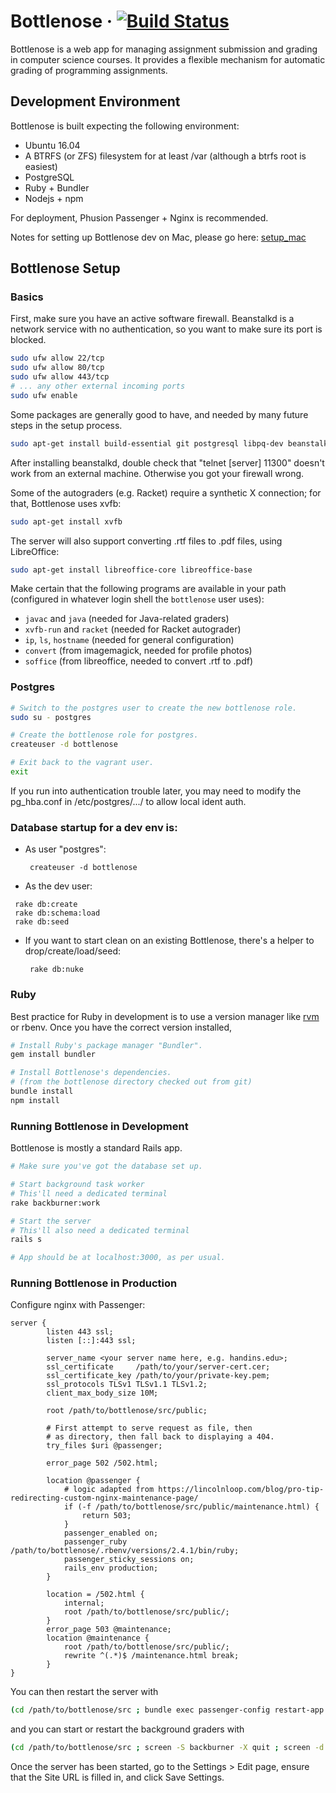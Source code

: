 # Bottlenose &middot; [![Build Status](https://travis-ci.org/CodeGrade/bottlenose.svg?branch=master)](https://travis-ci.org/CodeGrade/bottlenose)

Bottlenose is a web app for managing assignment submission and grading in
computer science courses. It provides a flexible mechanism for automatic grading
of programming assignments.

## Development Environment

Bottlenose is built expecting the following environment:

 * Ubuntu 16.04 
 * A BTRFS (or ZFS) filesystem for at least /var (although a btrfs root is easiest)
 * PostgreSQL
 * Ruby + Bundler
 * Nodejs + npm

For deployment, Phusion Passenger + Nginx is recommended.

Notes for setting up Bottlenose dev on Mac, please go here: [setup_mac](../master/doc/setup-mac.md)

## Bottlenose Setup

### Basics

First, make sure you have an active software firewall. Beanstalkd is a network service
with no authentication, so you want to make sure its port is blocked.

```sh
sudo ufw allow 22/tcp
sudo ufw allow 80/tcp
sudo ufw allow 443/tcp
# ... any other external incoming ports
sudo ufw enable
```

Some packages are generally good to have, and needed by many future steps in
the setup process.

```sh
sudo apt-get install build-essential git postgresql libpq-dev beanstalkd imagemagick libqt4-dev libqtwebkit-dev pngquant chromium-browser
```

After installing beanstalkd, double check that "telnet [server] 11300" doesn't
work from an external machine. Otherwise you got your firewall wrong.

Some of the autograders (e.g. Racket) require a synthetic X connection; for
that, Bottlenose uses xvfb:

```sh
sudo apt-get install xvfb
```

The server will also support converting .rtf files to .pdf files,
using LibreOffice:

```sh
sudo apt-get install libreoffice-core libreoffice-base
```

Make certain that the following programs are available in your path
(configured in whatever login shell the `bottlenose` user uses):

 * `javac` and `java` (needed for Java-related graders)
 * `xvfb-run` and `racket` (needed for Racket autograder)
 * `ip`, `ls`, `hostname` (needed for general configuration)
 * `convert` (from imagemagick, needed for profile photos)
 * `soffice` (from libreoffice, needed to convert .rtf to .pdf)

### Postgres

```sh
# Switch to the postgres user to create the new bottlenose role.
sudo su - postgres

# Create the bottlenose role for postgres.
createuser -d bottlenose

# Exit back to the vagrant user.
exit
```

If you run into authentication trouble later, you may need to modify
the pg_hba.conf in /etc/postgres/.../ to allow local ident auth.

### Database startup for a dev env is:

* As user "postgres":
  ```
   createuser -d bottlenose
  ```
 * As the dev user:
  ```
   rake db:create
   rake db:schema:load
   rake db:seed
  ```

* If you want to start clean on an existing Bottlenose, there's a helper to drop/create/load/seed:
  ```
   rake db:nuke
  ```

### Ruby

Best practice for Ruby in development is to use a version manager like
[rvm](http://rvm.io) or rbenv. Once you have the correct version installed,

```sh
# Install Ruby's package manager "Bundler".
gem install bundler

# Install Bottlenose's dependencies.
# (from the bottlenose directory checked out from git)
bundle install
npm install
```

### Running Bottlenose in Development

Bottlenose is mostly a standard Rails app.

```sh
# Make sure you've got the database set up.

# Start background task worker
# This'll need a dedicated terminal
rake backburner:work

# Start the server
# This'll also need a dedicated terminal
rails s

# App should be at localhost:3000, as per usual.
```

### Running Bottlenose in Production
Configure nginx with Passenger:
```
server {
        listen 443 ssl;
        listen [::]:443 ssl;

        server_name <your server name here, e.g. handins.edu>;
        ssl_certificate     /path/to/your/server-cert.cer;
        ssl_certificate_key /path/to/your/private-key.pem;
        ssl_protocols TLSv1 TLSv1.1 TLSv1.2;
        client_max_body_size 10M;

        root /path/to/bottlenose/src/public;

        # First attempt to serve request as file, then
        # as directory, then fall back to displaying a 404.
        try_files $uri @passenger;

        error_page 502 /502.html;

        location @passenger {
            # logic adapted from https://lincolnloop.com/blog/pro-tip-redirecting-custom-nginx-maintenance-page/
            if (-f /path/to/bottlenose/src/public/maintenance.html) {
                return 503;
            }
            passenger_enabled on;
            passenger_ruby /path/to/bottlenose/.rbenv/versions/2.4.1/bin/ruby;
            passenger_sticky_sessions on;
            rails_env production;
        }

        location = /502.html {
            internal;
            root /path/to/bottlenose/src/public/;
        }
        error_page 503 @maintenance;
        location @maintenance {
            root /path/to/bottlenose/src/public/;
            rewrite ^(.*)$ /maintenance.html break;
        }
}
```

You can then restart the server with

```sh
(cd /path/to/bottlenose/src ; bundle exec passenger-config restart-app /path/to/bottlenose/src)
```

and you can start or restart the background graders with

```sh
(cd /path/to/bottlenose/src ; screen -S backburner -X quit ; screen -d -m -S backburner env RAILS_ENV=production bundle exec backburner -l log/backburner.log)
```
Once the server has been started, go to the Settings > Edit page,
ensure that the Site URL is filled in, and click Save Settings.
